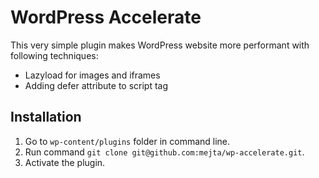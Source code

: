 # WordPress Accelerate

This very simple plugin makes WordPress website more performant with following techniques:

- Lazyload for images and iframes
- Adding defer attribute to script tag

## Installation

1. Go to `wp-content/plugins` folder in command line.
2. Run command `git clone git@github.com:mejta/wp-accelerate.git`.
3. Activate the plugin.
